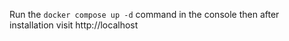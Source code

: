 Run the `docker compose up -d` command in the console then after installation visit http://localhost
